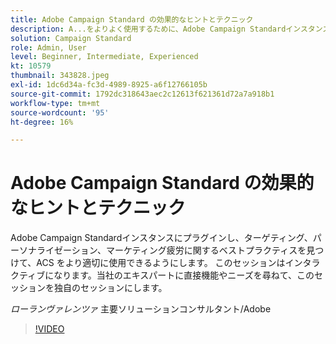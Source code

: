 ```yaml
---
title: Adobe Campaign Standard の効果的なヒントとテクニック
description: A...をよりよく使用するために、Adobe Campaign Standardインスタンスにプラグインし、ターゲティング、パーソナライゼーション、マーケティング疲労に関するベストプラクティスを見つけます（説明は 60～160 文字にする必要があります）。
solution: Campaign Standard
role: Admin, User
level: Beginner, Intermediate, Experienced
kt: 10579
thumbnail: 343828.jpeg
exl-id: 1dc6d34a-fc3d-4989-8925-a6f12766105b
source-git-commit: 1792dc318643aec2c12613f621361d72a7a918b1
workflow-type: tm+mt
source-wordcount: '95'
ht-degree: 16%

---
```


# Adobe Campaign Standard の効果的なヒントとテクニック

Adobe Campaign Standardインスタンスにプラグインし、ターゲティング、パーソナライゼーション、マーケティング疲労に関するベストプラクティスを見つけて、ACS をより適切に使用できるようにします。 このセッションはインタラクティブになります。当社のエキスパートに直接機能やニーズを尋ねて、このセッションを独自のセッションにします。

*ローランヴァレンツァ* 主要ソリューションコンサルタント/Adobe

>[!VIDEO](https://video.tv.adobe.com/v/343828/?quality=12&learn=on)
